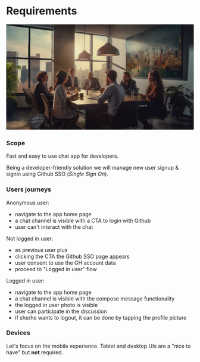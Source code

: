 # Requirements

![How discussing requirements should be..](../_images/req.png)

### Scope
Fast and easy to use chat app for developers.

Being a developer-friendly solution we will manage new user signup & signin using Github SSO (_Single Sign On_).

### Users journeys

Anonymous user:
- navigate to the app home page
- a chat channel is visible with a CTA to login with Github
- user can't interact with the chat

Not logged in user:
- as previous user plus
- clicking the CTA the Github SSO page appears
- user consent to use the GH account data
- proceed to "Logged in user" flow

Logged in user:
- navigate to the app home page
- a chat channel is visible with the compose message functionality
- the logged in user photo is visible
- user can participate in the discussion
- if she/he wants to logout, it can be done by tapping the profile picture


### Devices
Let's focus on the mobile experience. Tablet and desktop UIs are a "nice to have" but **not** required.